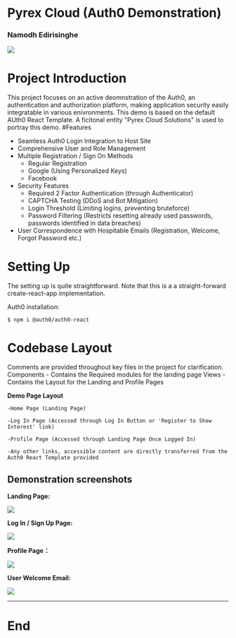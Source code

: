 
# Pyrex Cloud (Auth0 Demonstration)
### Namodh Edirisinghe

![](https://cdn-icons-png.flaticon.com/128/6964/6964039.png)




# Project Introduction
This project focuses on an active deomnstration of the Auth0, an authentication and authorization platform, making application security easily integratable in various enivronments. This demo is based on the default AUth0 React Template. A ficitonal entity "Pyrex Cloud Solutions" is used to portray this demo.
#Features
- Seamless Auth0 Login Integration to Host Site
- Comprehensive User and Role Management
- Multiple Registration / Sign On  Methods
	- Regular Registration
	- Google (Using Personalized Keys)
	- Facebook
- Security Features
	- Required 2 Factor Authentication (through Authenticator)
	- CAPTCHA Testing (DDoS and Bot Mitigation)
	- Login Threshold (Limiting logins, preventing bruteforce)
	- Password Filtering (Restricts resetting already used passwords, passwords identified in data breaches)
- User Correspondence with Hospitable Emails (Registration, Welcome, Forgot Password etc.)

# Setting Up
The setting up is quite straightforward. Note that this is a a straight-forward create-react-app implementation. 

 Auth0 installation:


`$ npm i @auth0/auth0-react`


# Codebase Layout
Comments are provided throughout key files in the project for clarification. 
Components - Contains the Required modules for the landing page
Views - Contains the Layout for the Landing and Profile Pages 

**Demo Page Layout**

	-Home Page (Landing Page)
	
	-Log In Page (Accessed through Log In Button or 'Register to Show Interest' link)
	
	-Profile Page (Accessed through Landing Page Once Logged In)
	
	-Any other links, accessible content are directly transferred from the Auth0 React Template provided



## Demonstration screenshots

**Landing Page:**

![](https://i.ibb.co/9yFSF7Y/Landing-Page.png)


**Log In / Sign Up Page:**

![](https://i.ibb.co/3dkbP1d/LogIn.png)


**Profile Page：**

![](https://i.ibb.co/Df31S7T/Screen-Shot-2022-04-10-at-12-58-02-AM.png)


**User Welcome Email:**

![](https://i.ibb.co/m0VM2D7/Screen-Shot-2022-04-10-at-12-59-07-AM.png)


----



# End
